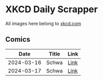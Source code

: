 # XKCD Daily Scrapper

All images here belong to [xkcd.com](https://xkcd.com "xkcd.com")

## Comics

| Date | Title | Link |
| ---- | ----- | ---- |
| 2024-03-16 | Schwa | [Link](./2024-03-16_Schwa "Schwa") |
| 2024-03-17 | Schwa | [Link](./2024-03-17_Schwa "Schwa") |